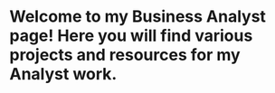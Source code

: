 # Welcome to my Business Analyst page! Here you will find various projects and resources for my Analyst work. 


